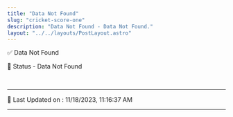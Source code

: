 ```yaml
---
title: "Data Not Found"
slug: "cricket-score-one"
description: "Data Not Found - Data Not Found."
layout: "../../layouts/PostLayout.astro"
--- 
```


✅ Data Not Found

📑 Status - Data Not Found

<br />

***

📝 Last Updated on : 11/18/2023, 11:16:37 AM

***


